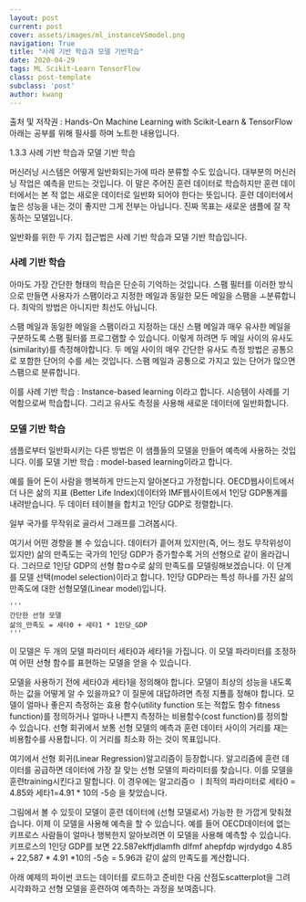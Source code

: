 ```yaml
---
layout: post
current: post
cover: assets/images/ml_instanceVSmodel.png
navigation: True
title: "사례 기반 학습과 모델 기반학습"
date: 2020-04-29
tags: ML Scikit-Learn TensorFlow
class: post-template
subclass: 'post'
author: kwang
---
```


출처 및 저작권 : Hands-On Machine Learning with Scikit-Learn & TensorFlow
아래는 공부를 위해 필사를 하며 노트한 내용입니다.

1.3.3 사례 기반 학습과 모델 기반 학습

머신러닝 시스템은 어떻게 일반화되는가에 따라 분류할 수도 있습니다. 대부분의 머신러닝 작업은 예측을 만드는 것입니다. 이 말은 주어진 훈련 데이터로 학습하지만 훈련 데이터에서는 본 적 없는 새로운 데이터로 일반화 되어야 한다는 뜻입니다. 훈련 데이터에서 높은 성능을 내는 것이 좋지만 그게 전부는 아닙니다. 진짜 목표는 새로운 샘플에 잘 작동하는 모델입니다. 

일반화를 위한 두 가지 접근법은 사례 기반 학습과 모델 기반 학습입니다.

### 사례 기반 학습
아마도 가장 간단한 형태의 학습은 단순히 기억하는 것입니다. 스팸 필터를 이러한 방식으로 만들면 사용자가 스팸이라고 지정한 메일과 동일한 모든 메일을 스팸을 ㅗ분류합니다. 최악의 방법은 아니지만 최선도 아닙니다.

스팸 메일과 동일한 메일을 스팸이라고 지정하는 대신 스팸 메일과 매우 유사한 메일을 구분하도록 스팸 필터를 프로그램할 수 있습니다. 이렇게 하려면 두 메일 사이의 유사도(similarity)를 측정해야합니다. 두 메일 사이의 매우 간단한 유사도 측정 방법은 공통으로 포함한 단어의 수를 세는 것입니다. 스팸 메일과 공통으로 가지고 있는 단어가 많으면 스팸으로 분류합니다.

이를 사례 기반 학습 : Instance-based learning 이라고 합니다. 시승템이 사례를 기억함으로써 학습합니다. 그리고 유사도 측정을 사용해 새로운 데이터에 일반화합니다. 

### 모델 기반 학습
샘플로부터 일반화시키는 다른 방법은 이 샘플들의 모델을 만들어 예측에 사용하는 것입니다. 이를 모델 기반 학습 : model-based learning이라고 합니다.

예를 들어 돈이 사람을 행복하게 만드는지 알아본다고 가정합니다. OECD웹사이트에서 더 나은 삶의 지표 (Better Life Index)데이터와 IMF웹사이트에서 1인당 GDP통계를 내려받습니다. 두 데이터 테이블을 합치고 1인당 GDP로 정렬합니다. 

일부 국가를 무작위로 골라서 그래프를 그려봅시다.

여기서 어떤 경향을 볼 수 있습니다. 데이터가 흩어져 있지만(즉, 어느 정도 무작위성이 있지만) 삶의 만족도는 국가의 1인당 GDP가 증가할수록 거의 선형으로 같이 올라갑니다. 그러므로 1인당 GDP의 선형 함ㅁ수로 삶의 만족도를 모델링해보겠습니다. 이 단계를 모델 선택(model selection)이라고 합니다. 1인당 GDP라는 특성 하나를 가진 삶의 만족도에 대한 선형모델(Linear model)입니다.

    '''
    간단한 선형 모델
    삶의_만족도 = 세타0 + 세타1 * 1인당_GDP
    '''

이 모델은 두 개의 모델 파라미터 세타0과 세타1을 가집니다. 이 모델 파라미터를 조정하여 어떤 선형 함수를 표현하는 모델을 얻을 수 있습니다.


모델을 사용하기 전에 세타0과 세타1을 정의해야 합니다. 모델이 최상의 성능을 내도록 하는 값을 어떻게 알 수 있을까요? 이 질문에 대답하려면 측정 지푤흘 정해야 합니다. 모델이 얼마나 좋은지 측정하는 효용 함수(utility function 또는 적합도 함수 fitness function)를 정의하거나 얼마나 나쁜지 측정하는 비용함수(cost function)를 정의할 수 있습니다. 선형 회귀에서 보통 선형 모델의 예측과 훈련 데이터 사이의 거리를 재는 비용함수를 사용합니다. 이 거리를 최소화 하는 것이 목표입니다.

여기에서 선형 회귀(Linear Regression)알고리즘이 등장합니다. 알고리즘에 훈련 데이터를 공급하면 데이터에 가장 잘 맞는 선형 모델의 파라미터를 찾습니다. 이를 모델을 훈련training시킨다고 말합니다. 이 경우에는 알고리즘ㅇ ㅣ최적의 파라미터로 세타0 = 4.85와 세타1=4.91 * 10의 -5승 을 찾았습니다. 

그림에서 볼 수 있듯이 모델이 훈련 데이터에 (선형 모델로서) 가능한 한 가깝게 맞춰졌습니다. 이제 이 모델을 사용해 예측을 할 수 있습니다. 예를 들어 OECD데이터에 없는 키프로스 사람들이 얼마나 행복한지 알아보려면 이 모델을 사용해 예측할 수 있습니다. 키프로스의 1인당 GDP를 보면 22.587ekffjdlamfh dlfmf ahepfdp wjrdydgo 4.85 + 22,587 * 4.91 *10의 -5승 = 5.96과 같이 삶의 만족도를 계산합니다. 


아래 예제의 파이썬 코드는 데이터를 로드하고 준비한 다음 산점도scatterplot을 그려 시각화하고 선형 모델을 훈련하여 예측하는 과정을 보여줍니다.